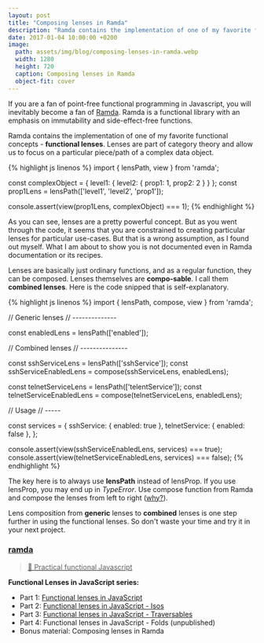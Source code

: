 ```yaml
---
layout: post
title: "Composing lenses in Ramda"
description: "Ramda contains the implementation of one of my favorite functional concepts - functional lenses. Lenses are part of category theory and allow us to focus on a particular piece/path of a complex data object."
date: 2017-01-04 10:00:00 +0200
image:
  path: assets/img/blog/composing-lenses-in-ramda.webp
  width: 1280
  height: 720
  caption: Composing lenses in Ramda
  object-fit: cover
---
```


<p class="lead">
  If you are a fan of point-free functional programming in Javascript, you will inevitably become a fan of <a href="https://ramdajs.com/">Ramda</a>.
  Ramda is a functional library with an emphasis on immutability and side-effect-free functions.
</p>

Ramda contains the implementation of one of my favorite functional concepts - **functional lenses**.
Lenses are part of category theory and allow us to focus on a particular piece/path of a complex data object.

{% highlight js linenos %}
import { lensPath, view } from 'ramda';

const complexObject = { level1: { level2: { prop1: 1, prop2: 2 } } };
const prop1Lens = lensPath(['level1', 'level2', 'prop1']);

console.assert(view(prop1Lens, complexObject) === 1);
{% endhighlight %}

As you can see, lenses are a pretty powerful concept. But as you went through the code, it seems that you are constrained to creating particular lenses for particular use-cases.
But that is a wrong assumption, as I found out myself. What I am about to show you is not documented even in Ramda documentation or its recipes.

Lenses are basically just ordinary functions, and as a regular function, they can be composed. 
Lenses themselves are **compo-sable**. I call them **combined lenses**. Here is the code snipped that is self-explanatory.

{% highlight js linenos %}
import { lensPath, compose, view } from 'ramda';

// Generic lenses
// --------------

const enabledLens = lensPath(['enabled']);

// Combined lenses
// ---------------

const sshServiceLens = lensPath(['sshService']);
const sshServiceEnabledLens = compose(sshServiceLens, enabledLens);

const telnetServiceLens = lensPath(['telentService']);
const telnetServiceEnabledLens = compose(telnetServiceLens, enabledLens);

// Usage
// -----

const services = {
  sshService: { enabled: true },
  telnetService: { enabled: false },
};

console.assert(view(sshServiceEnabledLens, services) === true);
console.assert(view(telnetServiceEnabledLens, services) === false);
{% endhighlight %}

The key here is to always use **lensPath** instead of lensProp. 
If you use lensProp, you may end up in *TypeError*.
Use compose function from Ramda and compose the lenses from left to right ([why?](http://www.reddit.com/r/haskell/comments/23x3f3/lenses_dont_compose_backwards/)).

Lens composition from **generic** lenses to **combined** lenses is one step further in using the functional lenses. So don't waste your time and try it in your next project.

<div class="list-group mb-3">
  <a href="https://github.com/ramda/ramda" class="list-group-item list-group-item-action">
    <div class="d-flex w-100 justify-content-between">
      <h3 class="h5 mb-1"><i class="fab fa-github"></i> ramda</h3>
    </div>
    <blockquote class="blockquote fs-6 mb-1">
      &#128015; Practical functional Javascript
    </blockquote>
    <script type="application/ld+json">
      {
        "@context": "https://schema.org",
        "@type": "SoftwareSourceCode",
        "author": { "@id": "https://vladimirgorej.com" },
        "name": "ramda",
        "abstract": "Practical functional Javascript",
        "codeRepository": "https://github.com/ramda/ramda"
      }
    </script>
  </a>
</div>

**Functional Lenses in JavaScript series:**

- Part 1: [Functional lenses in JavaScript](https://www.linkedin.com/pulse/functional-lenses-javascript-vladim%C3%ADr-gorej/)
- Part 2: [Functional lenses in JavaScript - Isos](https://www.linkedin.com/pulse/functional-lenses-javascript-isos-vladim%C3%ADr-gorej/)
- Part 3: [Functional lenses in JavaScript - Traversables](https://www.linkedin.com/pulse/functional-lenses-javascript-traversables-vladim%C3%ADr-gorej/)
- Part 4: Functional lenses in JavaScript - Folds (unpublished)
- Bonus material: Composing lenses in Ramda